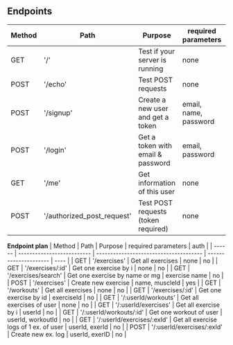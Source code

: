 ## Endpoints

| Method | Path                       | Purpose                             | required parameters   | auth |
| ------ | -------------------------- | ----------------------------------- | --------------------- | ---- |
| GET    | '/'                        | Test if your server is running      | none                  | no   |
| POST   | '/echo'                    | Test POST requests                  | none                  | no   |
| POST   | '/signup'                  | Create a new user and get a token   | email, name, password | no   |
| POST   | '/login'                   | Get a token with email & password   | email, password       | no   |
| GET    | '/me'                      | Get information of this user        | none                  | yes  |
| POST   | '/authorized_post_request' | Test POST requests (token required) | none                  | yes  |

**Endpoint plan**
| Method | Path | Purpose | required parameters | auth |
| ------ | -------------------------- | -------------------------------------- | --------------------- | ---- |
| GET | '/exercises' | Get all exercises | none | no |
| GET | '/exercises/:id' | Get one exercise by i | none | no |
| GET | '/exercises/search' | Get one exercise by name or mg | exercise name | no |
| POST | '/exercises' | Create new exercise | name, muscleId | yes |
| GET | '/workouts' | Get all exercises | none | no |
| GET | '/exercises/:id' | Get one exercise by id | exerciseId | no |
| GET | '/:userId/workouts' | Get all exercises of user | none | no |
| GET | '/:userId/exercises' | Get all exercise by i | userId | no |
| GET | '/:userId/workouts/:id' | Get one workout of user | userId, workoutId | no |
| GET | '/:userId/exercises/:exId' | Get all exercise logs of 1 ex. of user | userId, exerId | no |
| POST | '/:userId/exercises/:exId' | Create new ex. log | userId, exerID | no |
